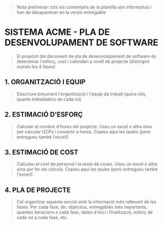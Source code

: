 > Nota preliminar: tots els comentaris de la plantilla són informatius i han de desaparéixer en la versió entregable

# SISTEMA ACME - PLA DE DESENVOLUPAMENT DE SOFTWARE #

> El propòsit del document de pla de desenvolupament de software és determinar l'esforç, cost i calendari a nivell de projecte (distingint només les 4 fases)


## 1. ORGANITZACIÓ I EQUIP ##

> Descriure breument l'organització i l'equip de treball (quins rols, quants treballadors de cada rol)

## 2. ESTIMACIÓ D'ESFORÇ ##

> Calcular el nombre d'hores del projecte. Useu un excel o altra eina per calcular UCPs i convertir a hores. Copieu aquí les taules (però entregueu també l'excel!)

## 3. ESTIMACIÓ DE COST ##

> Calculeu el cost de personal i la resta de coses. Useu un excel o altra eina per fer els càlculs. Copieu aquí les taules (però entregueu també l'excel!). 

## 4. PLA DE PROJECTE ##

> Cal organitzar aquesta secció amb la informació més rellevant de les fases. Per cada fase, dir: objectius, entregables més importants, quantes iteracions a cada fase, dates d'inici i finalització, esforç de cada rol a cada fase, etc.

